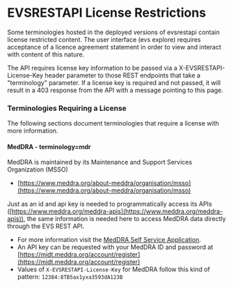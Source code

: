 <a name="top" />

EVSRESTAPI License Restrictions
===============================

Some terminologies hosted in the deployed versions of evsrestapi contain license
restricted content.  The user interface (evs explore) requires acceptance of
a licence agreement statement in order to view and interact with content of
this nature. 

The API requires license key information to be passed via a X-EVSRESTAPI-License-Key
header parameter to those REST endpoints that take a "terminology" parameter. 
If a license key is required and not passed, it will result in a 403 response from
the API with a message pointing to this page.

### Terminologies Requiring a License

The following sections document terminologies that require a license with more information.

#### MedDRA - terminology=mdr

MedDRA is maintained by its Maintenance and Support Services Organization (MSSO)
 - [https://www.meddra.org/about-meddra/organisation/msso](https://www.meddra.org/about-meddra/organisation/msso)

Just as an id and api key is needed to programmatically access its APIs ([https://www.meddra.org/meddra-apis](https://www.meddra.org/meddra-apis)), 
the same information is needed here to access MedDRA data directly through the EVS REST API.

 - For more information visit the [MedDRA Self Service Application](https://www.meddra.org/meddra-self-service-application).
 - An API key can be requested with your MedDRA ID and password at [https://midt.meddra.org/account/register](https://midt.meddra.org/account/register)
 - Values of `X-EVSRESTAPI-License-Key` for MedDRA follow this kind of pattern: `12384:8TB5ax1yxa3593dA123B`
